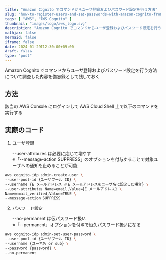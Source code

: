 ```yaml
---
title: "Amazon Cognito でコマンドからユーザ登録およびパスワード設定を行う方法"
slug: "how-to-register-users-and-set-passwords-with-amazon-cognito-from-command"
tags: [ "AWS", "AWS Cognito" ]
thumbnail: "images/logo/aws_logo.svg"
description: "Amazon Cognito でコマンドからユーザ登録およびパスワード設定を行う方法について調査した内容を備忘録として残しておく"
mathjax: false
mermaid: false
iframe: false
date: 2024-01-29T12:30:00+09:00
draft: false
type: "post"
---
```


Amazon Cognito でコマンドからユーザ登録およびパスワード設定を行う方法について調査した内容を備忘録として残しておく

## 方法

該当の AWS Console にログインして AWS Cloud Shell 上で以下のコマンドを実行する

## 実際のコード

1. ユーザ登録

    --user-attributes は必要に応じて増やす  
    ※「--message-action SUPPRESS」のオプションを付与することで対象ユーザへの通知を止めることが可能

```.sh
aws cognito-idp admin-create-user \
--user-pool-id {ユーザプール ID} \
--username {E メールアドレス ※E メールアドレスをユーザ名に設定した場合} \
--user-attributes Name=email,Value={E メールアドレス} \
Name=email_verified,Value=TRUE \
--message-action SUPPRESS
```

2. パスワード設定

    --no-permanent は仮パスワード扱い  
    ※「--permanent」オプションを付与で恒久パスワード扱いになる

```.sh
aws cognito-idp admin-set-user-password \
--user-pool-id {ユーザプール ID} \
--username {ユーザ名 or sub} \
--password {password} \
--no-permanent
```
